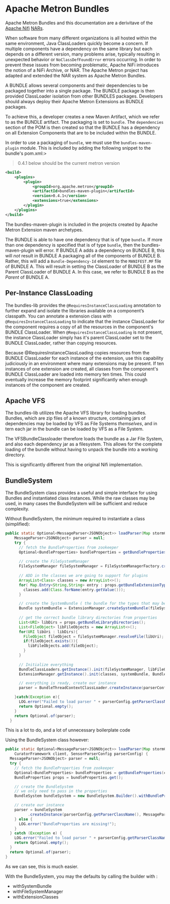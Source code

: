 # Apache Metron Bundles

Apache Metron Bundles and this documentation are a derivitave of the [Apache Nifi](http://www.nifi.apache.org) [NARs](http://nifi.apache.org/developer-guide.html).

When software from many different organizations is all hosted within
the same environment, Java ClassLoaders quickly
become a concern. If multiple components have a dependency on the same
library but each depends on a different
version, many problems arise, typically resulting in unexpected
behavior or `NoClassDefFoundError` errors occurring.
In order to prevent these issues from becoming problematic, Apache NiFi
introduces the notion of a NiFi Archive, or NAR.  The Apache Metron project has adapted and extended the NAR system as
Apache Metron Bundles.

A BUNDLE allows several components and their dependencies to be packaged
together into a single package.
The BUNDLE package is then provided ClassLoader isolation from other BUNDLES
packages. Developers should always deploy their Apache Metron Extensions as BUNDLE packages.

To achieve this, a developer creates a new Maven Artifact, which we
refer to as the BUNDLE artifact. The packaging is
set to `bundle`. The `dependencies` section of the POM is then created so
that the BUNDLE has a dependency on all Extension Components that are to be included within the BUNDLE.

In order to use a packaging of `bundle`, we must use the `bundles-maven-plugin` module.
This is included by adding the following snippet to the bundle's pom.xml:> 
> 0.4.1 below should be the current metron version
```xml
<build>
    <plugins>
        <plugin>
            <groupId>org.apache.metron</groupId>
            <artifactId>bundles-maven-plugin</artifactId>
            <version>0.4.1</version>
            <extensions>true</extensions>
        </plugin>
    </plugins>
</build>
```

The bundles-maven-plugin is included in the projects created by Apache Metron Extension maven archetypes.


The BUNDLE is able to have one dependency that is of type `bundle`. If more
than one dependency is specified that is of type
`bundle`, then the bundles-maven-plugin will error. If BUNDLE A adds a
dependency on BUNDLE B, this will *not* result in
BUNDLE A packaging all of the components of BUNDLE B. Rather, this will add
a `Bundle-Dependency-Id` element to the `MANIFEST.MF`
file of BUNDLE A. This will result in setting the ClassLoader of BUNDLE B as
the Parent ClassLoader of BUNDLE A. In this case,
we refer to BUNDLE B as the _Parent_ of BUNDLE A.

## Per-Instance ClassLoading

The bundles-lib provides the `@RequiresInstanceClassLoading` annotation to further expand and isolate the libraries
available on a component’s classpath. You can annotate a extension class with `@RequiresInstanceClassLoading`
to indicate that the instance ClassLoader for the component requires a copy of all the resources in the
component's BUNDLE ClassLoader. When `@RequiresInstanceClassLoading` is not present, the
instance ClassLoader simply has it's parent ClassLoader set to the BUNDLE ClassLoader, rather than
copying resources.

Because @RequiresInstanceClassLoading copies resources from the BUNDLE ClassLoader for each instance of the
extension, use this capability judiciously in an environment where many extensions may be present. If ten instances of one extension are created, all classes
from the component's BUNDLE ClassLoader are loaded into memory ten times. This could eventually increase the
memory footprint significantly when enough instances of the component are created.


## Apache VFS 

The bundles-lib utilizes the Apache VFS library for loading bundles.  Bundles, which are zip files of a known structure, containing 
jars of dependencies may be loaded by VFS as File Systems *themselves*, and in tern each jar in the bundle can be loaded by VFS as a File System.

The VFSBundleClassloader therefore loads the bundle as a Jar File System, and also each dependency jar as a filesystem.  This allows
for the complete loading of the bundle without having to unpack the bundle into a working directory. 

This is significantly different from the original Nifi implementation.

## BundleSystem

The BundleSystem class provides a useful and simple interface for using Bundles and instantiated class instances.
While the raw classes may be used, in many cases the BundleSystem will be sufficient and reduce complexity.

Without BundleSystem, the minimum required to instantiate a class (simplified):

```java
public static Optional<MessageParser<JSONObject>> loadParser(Map stormConfig, CuratorFramework client, SensorParserConfig parserConfig){
    MessageParser<JSONObject> parser = null;
    try {
      // fetch the BundleProperties from zookeeper
      Optional<BundleProperties> bundleProperties = getBundleProperties(client);
      
      // create the FileSystemManager
      FileSystemManager fileSystemManager = FileSystemManagerFactory.createFileSystemManager(new String[] {props.getArchiveExtension()});
      
      // ADD in the classes we are going to support for plugins
      ArrayList<Class> classes = new ArrayList<>();
      for( Map.Entry<String,String> entry : props.getBundleExtensionTypes().entrySet()){
        classes.add(Class.forName(entry.getValue()));
      }

      // create the SystemBundle ( the bundle for the types that may be in the system classloader already )
      Bundle systemBundle = ExtensionManager.createSystemBundle(fileSystemManager, props);
     
      // get the correct bundle library directories from properties 
      List<URI> libDirs = props.getBundleLibraryDirectories();
      List<FileObject> libFileObjects = new ArrayList<>();
      for(URI libUri : libDirs){
        FileObject fileObject = fileSystemManager.resolveFile(libUri);
        if(fileObject.exists()){
          libFileObjects.add(fileObject);
        }
      }
      
      // Initialize everything
      BundleClassLoaders.getInstance().init(fileSystemManager, libFileObjects, props);
      ExtensionManager.getInstance().init(classes, systemBundle, BundleClassLoaders.getInstance().getBundles());

      // everything is ready, create our instance
      parser = BundleThreadContextClassLoader.createInstance(parserConfig.getParserClassName(),MessageParser.class,props);

    }catch(Exception e){
      LOG.error("Failed to load parser " + parserConfig.getParserClassName(),e);
      return Optional.empty();
    }
    return Optional.of(parser);
  }

```

This is a lot to do, and a lot of unnecessary boilerplate code

Using the BundleSystem class however:

```java
public static Optional<MessageParser<JSONObject>> loadParser(Map stormConfig,
    CuratorFramework client, SensorParserConfig parserConfig) {
  MessageParser<JSONObject> parser = null;
  try {
    // fetch the BundleProperties from zookeeper
    Optional<BundleProperties> bundleProperties = getBundleProperties(client);
    BundleProperties props = bundleProperties.get();

    // create the BundleSystem
    // we only need to pass in the properties
    BundleSystem bundleSystem = new BundleSystem.Builder().withBundleProperties(props).build();

    // create our instance
    parser = bundleSystem
          .createInstance(parserConfig.getParserClassName(), MessageParser.class);
    } else {
      LOG.error("BundleProperties are missing!");
    }
  } catch (Exception e) {
    LOG.error("Failed to load parser " + parserConfig.getParserClassName(), e);
    return Optional.empty();
  }
  return Optional.of(parser);
}

```

As we can see, this is much easier.

With the BundleSystem, you may the defaults by calling the builder with :

- withSystemBundle
- withFileSystemManager
- withExtensionClasses
 


